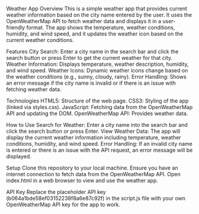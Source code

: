 Weather App
Overview
This is a simple weather app that provides current weather information based on the city name entered by the user. It uses the OpenWeatherMap API to fetch weather data and displays it in a user-friendly format. The app shows the temperature, weather conditions, humidity, and wind speed, and it updates the weather icon based on the current weather conditions.

Features
City Search: Enter a city name in the search bar and click the search button or press Enter to get the current weather for that city.
Weather Information: Displays temperature, weather description, humidity, and wind speed.
Weather Icons: Dynamic weather icons change based on the weather conditions (e.g., sunny, cloudy, rainy).
Error Handling: Shows an error message if the city name is invalid or if there is an issue with fetching weather data.

Technologies
HTML5: Structure of the web page.
CSS3: Styling of the app (linked via styles.css).
JavaScript: Fetching data from the OpenWeatherMap API and updating the DOM.
OpenWeatherMap API: Provides weather data.


How to Use
Search for Weather: Enter a city name into the search bar and click the search button or press Enter.
View Weather Data: The app will display the current weather information including temperature, weather conditions, humidity, and wind speed.
Error Handling: If an invalid city name is entered or there is an issue with the API request, an error message will be displayed.

Setup
Clone this repository to your local machine.
Ensure you have an internet connection to fetch data from the OpenWeatherMap API.
Open index.html in a web browser to view and use the weather app.

API Key
Replace the placeholder API key (b064a1bde58ef03152238f8a6e87c92f) in the script.js file with your own OpenWeatherMap API key for the app to work.
